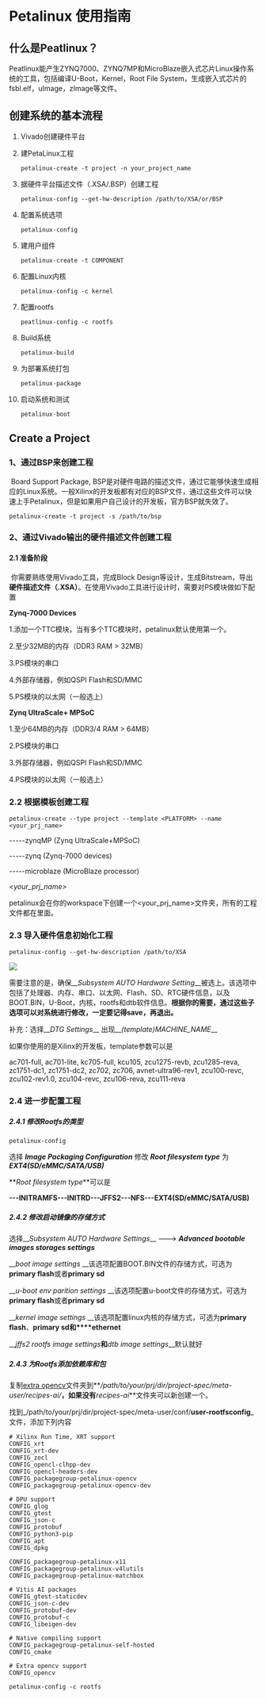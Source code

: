 # Petalinux 使用指南

## 什么是Peatlinux？

​	Peatlinux能产生ZYNQ7000、ZYNQ7MP和MicroBlaze嵌入式芯片Linux操作系统的工具，包括编译U-Boot，Kernel，Root File System，生成嵌入式芯片的fsbl.elf，uImage，zImage等文件。

## 创建系统的基本流程

1. Vivado创建硬件平台

2. 建PetaLinux工程

   `petalinux-create -t project -n your_project_name`

3. 据硬件平台描述文件（.XSA/.BSP）创建工程

   `petalinux-config --get-hw-description /path/to/XSA/or/BSP`

4. 配置系统选项

   `petalinux-config`

5. 建用户组件

   `petalinux-create -t COMPONENT`

6. 配置Linux内核

   `petalinux-config -c kernel`

7. 配置rootfs

   `peatlinux-config -c rootfs`

8. Build系统

   `petalinux-build`

9. 为部署系统打包

   `petalinux-package`

10. 启动系统和测试

    `petalinux-boot`

## Create a Project

### 1、通过BSP来创建工程

​	Board Support Package, BSP是对硬件电路的描述文件，通过它能够快速生成相应的Linux系统。一般Xilinx的开发板都有对应的BSP文件，通过这些文件可以快速上手Petalinux，但是如果用户自己设计的开发板，官方BSP就失效了。

`petalinux-create -t project -s /path/to/bsp`

### 2、通过Vivado输出的硬件描述文件创建工程

#### 2.1 准备阶段

​	你需要熟练使用Vivado工具，完成Block Design等设计，生成Bitstream，导出**硬件描述文件（.XSA）**。在使用Vivado工具进行设计时，需要对PS模块做如下配置

__Zynq-7000 Devices__

1.添加一个TTC模块，当有多个TTC模块时，petalinux默认使用第一个。

2.至少32MB的内存（DDR3 RAM > 32MB）

3.PS模块的串口

4.外部存储器，例如QSPI Flash和SD/MMC

5.PS模块的以太网（一般选上）

__Zynq UltraScale+ MPSoC__

1.至少64MB的内存（DDR3/4 RAM > 64MB）

2.PS模块的串口

3.外部存储器，例如QSPI Flash和SD/MMC

4.PS模块的以太网（一般选上）

### 2.2 根据模板创建工程

`petalinux-create --type project --template <PLATFORM> --name <your_prj_name>`

_<PLATFORM>_ 

-----zynqMP (Zynq UltraScale+MPSoC)

-----zynq (Zynq-7000 devices)

-----microblaze (MicroBlaze processor)

*<your_prj_name>*

petalinux会在你的workspace下创建一个<your_prj_name>文件夹，所有的工程文件都在里面。

### 2.3 导入硬件信息初始化工程

`petalinux-config --get-hw-description /path/to/XSA`

![](https://github.com/Jaso0n/DPU-Design-Flow/blob/master/ZedBoard/petalinux_guide_image/config.png)

需要注意的是，确保__*Subsystem AUTO Hardware Setting*__被选上。该选项中包括了处理器、内存、串口、以太网、Flash、SD、RTC硬件信息，以及BOOT.BIN，U-Boot，内核，rootfs和dtb软件信息。**根据你的需要，通过这些子选项可以对系统进行修改，一定要记得save，再退出。**

补充：选择__*DTG Settings*__ 出现__*(template)MACHINE_NAME*__

如果你使用的是Xilinx的开发板，template参数可以是

ac701-full, ac701-lite, kc705-full, kcu105, zcu1275-revb,
zcu1285-reva, zc1751-dc1, zc1751-dc2, zc702, zc706, avnet-ultra96-rev1, zcu100-revc,
zcu102-rev1.0, zcu104-revc, zcu106-reva, zcu111-reva

### 2.4 进一步配置工程

##### 2.4.1 修改Rootfs的类型

`petalinux-config`

选择 __*Image Packaging Configuration*__ 修改 __*Root filesystem type*__ 为 __*EXT4(SD/eMMC/SATA/USB)*__

 **_Root filesystem type_**可以是

**---INITRAMFS---INITRD---JFFS2---NFS---EXT4(SD/eMMC/SATA/USB)**

##### 2.4.2 修改启动镜像的存储方式

选择__*Subsystem AUTO Hardware Settings*__    ---> __*Advanced bootable images storages settings*__

__*boot image settings* __该选项配置BOOT.BIN文件的存储方式，可选为**primary flash**或者**primary sd**

__*u-boot env parition settings* __该选项配置u-boot文件的存储方式，可选为**primary flash**或者**primary sd**

__*kernel image settings* __该选项配置linux内核的存储方式，可选为**primary flash**、**primary sd和****ethernet**

__*jffs2 rootfs image settings*__和__*dtb image settings*__默认就好

##### 2.4.3 为Rootfs添加依赖库和包

复制[extra opencv][1]文件夹到**_/path/to/your/prj/dir/project-spec/meta-user/recipes-ai/_**，如果没有**_recipes-ai_**文件夹可以新创建一个。

找到_/path/to/your/prj/dir/project-spec/meta-user/conf/**user-rootfsconfig**_文件，添加下列内容

```
# Xilinx Run Time, XRT support
CONFIG_xrt
CONFIG_xrt-dev
CONFIG_zocl
CONFIG_opencl-clhpp-dev
CONFIG_opencl-headers-dev
CONFIG_packagegroup-petalinux-opencv
CONFIG_packagegroup-petalinux-opencv-dev

# DPU support
CONFIG_glog
CONFIG_gtest
CONFIG_json-c
CONFIG_protobuf
CONFIG_python3-pip
CONFIG_apt
CONFIG_dpkg

CONFIG_packagegroup-petalinux-x11
CONFIG_packagegroup-petalinux-v4lutils
CONFIG_packagegroup-petalinux-matchbox

# Vitis AI packages
CONFIG_gtest-staticdev
CONFIG_json-c-dev
CONFIG_protobuf-dev
CONFIG_protobuf-c
CONFIG_libeigen-dev

# Native compiling support
CONFIG_packagegroup-petalinux-self-hosted
CONFIG_cmake

# Extra opencv support
CONFIG_opencv
```

`petalinux-config -c rootfs`





[1]:https://github.com/Jaso0n/vitis_ai_custom_platform_flow/tree/master/ref_files/opencv
